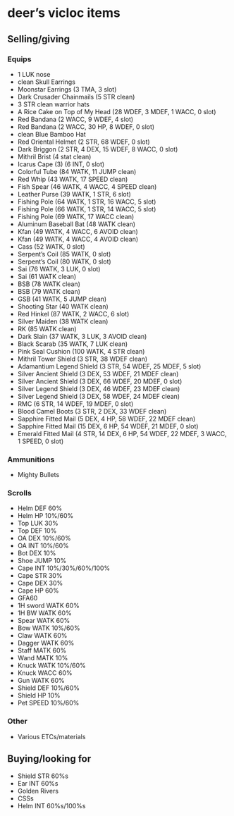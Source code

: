 # deer’s vicloc items

## Selling/giving

### Equips

- 1 LUK nose
- clean Skull Earrings
- Moonstar Earrings (3 TMA, 3 slot)
- Dark Crusader Chainmails (5 STR clean)
- 3 STR clean warrior hats
- A Rice Cake on Top of My Head (28 WDEF, 3 MDEF, 1 WACC, 0 slot)
- Red Bandana (2 WACC, 9 WDEF, 4 slot)
- Red Bandana (2 WACC, 30 HP, 8 WDEF, 0 slot)
- clean Blue Bamboo Hat
- Red Oriental Helmet (2 STR, 68 WDEF, 0 slot)
- Dark Briggon (2 STR, 4 DEX, 15 WDEF, 8 WACC, 0 slot)
- Mithril Brist (4 stat clean)
- Icarus Cape (3) (6 INT, 0 slot)
- Colorful Tube (84 WATK, 11 JUMP clean)
- Red Whip (43 WATK, 17 SPEED clean)
- Fish Spear (46 WATK, 4 WACC, 4 SPEED clean)
- Leather Purse (39 WATK, 1 STR, 6 slot)
- Fishing Pole (64 WATK, 1 STR, 16 WACC, 5 slot)
- Fishing Pole (66 WATK, 1 STR, 14 WACC, 5 slot)
- Fishing Pole (69 WATK, 17 WACC clean)
- Aluminum Baseball Bat (48 WATK clean)
- Kfan (49 WATK, 4 WACC, 6 AVOID clean)
- Kfan (49 WATK, 4 WACC, 4 AVOID clean)
- Cass (52 WATK, 0 slot)
- Serpent’s Coil (85 WATK, 0 slot)
- Serpent’s Coil (80 WATK, 0 slot)
- Sai (76 WATK, 3 LUK, 0 slot)
- Sai (61 WATK clean)
- BSB (78 WATK clean)
- BSB (79 WATK clean)
- GSB (41 WATK, 5 JUMP clean)
- Shooting Star (40 WATK clean)
- Red Hinkel (87 WATK, 2 WACC, 6 slot)
- Silver Maiden (38 WATK clean)
- RK (85 WATK clean)
- Dark Slain (37 WATK, 3 LUK, 3 AVOID clean)
- Black Scarab (35 WATK, 7 LUK clean)
- Pink Seal Cushion (100 WATK, 4 STR clean)
- Mithril Tower Shield (3 STR, 38 WDEF clean)
- Adamantium Legend Shield (3 STR, 54 WDEF, 25 MDEF, 5 slot)
- Silver Ancient Shield (3 DEX, 53 WDEF, 21 MDEF clean)
- Silver Ancient Shield (3 DEX, 66 WDEF, 20 MDEF, 0 slot)
- Silver Legend Shield (3 DEX, 46 WDEF, 23 MDEF clean)
- Silver Legend Shield (3 DEX, 58 WDEF, 24 MDEF clean)
- RMC (6 STR, 14 WDEF, 19 MDEF, 0 slot)
- Blood Camel Boots (3 STR, 2 DEX, 33 WDEF clean)
- Sapphire Fitted Mail (5 DEX, 4 HP, 58 WDEF, 22 MDEF clean)
- Sapphire Fitted Mail (15 DEX, 6 HP, 54 WDEF, 21 MDEF, 0 slot)
- Emerald Fitted Mail (4 STR, 14 DEX, 6 HP, 54 WDEF, 22 MDEF, 3 WACC, 1 SPEED, 0 slot)

### Ammunitions

- Mighty Bullets

### Scrolls

- Helm DEF 60%
- Helm HP 10%/60%
- Top LUK 30%
- Top DEF 10%
- OA DEX 10%/60%
- OA INT 10%/60%
- Bot DEX 10%
- Shoe JUMP 10%
- Cape INT 10%/30%/60%/100%
- Cape STR 30%
- Cape DEX 30%
- Cape HP 60%
- GFA60
- 1H sword WATK 60%
- 1H BW WATK 60%
- Spear WATK 60%
- Bow WATK 10%/60%
- Claw WATK 60%
- Dagger WATK 60%
- Staff MATK 60%
- Wand MATK 10%
- Knuck WATK 10%/60%
- Knuck WACC 60%
- Gun WATK 60%
- Shield DEF 10%/60%
- Shield HP 10%
- Pet SPEED 10%/60%

### Other

- Various ETCs/materials

## Buying/looking for

- Shield STR 60%s
- Ear INT 60%s
- Golden Rivers
- CSSs
- Helm INT 60%s/100%s

